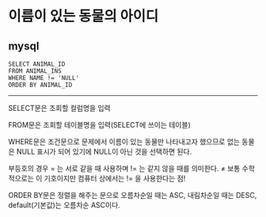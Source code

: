 # 이름이 있는 동물의 아이디
## mysql
```mysql
SELECT ANIMAL_ID
FROM ANIMAL_INS
WHERE NAME != 'NULL'
ORDER BY ANIMAL_ID
```
___
SELECT문은 조회할 컬럼명을 입력

FROM문은 조회할 테이블명을 입력(SELECT에 쓰이는 테이블)

WHERE문은 조건문으로 문제에서 이름이 있는 동물만 나타내고자 했으므로 없는 동물은 NULL 표시가 되어 있기에 NULL이 아닌 것을 선택하면 된다. 

부등호의 경우 = 는 서로 같을 때 사용하며
!= 는 같지 않을 때를 의미한다. ≠ 보통 수학적으로는 이 기호이지만 컴퓨터 상에서는 != 을 사용한다는 점!

ORDER BY문은 정렬을 해주는 문으로 오름차순일 때는 ASC, 내림차순일 때는 DESC, default(기본값)는 오름차순 ASC이다.
